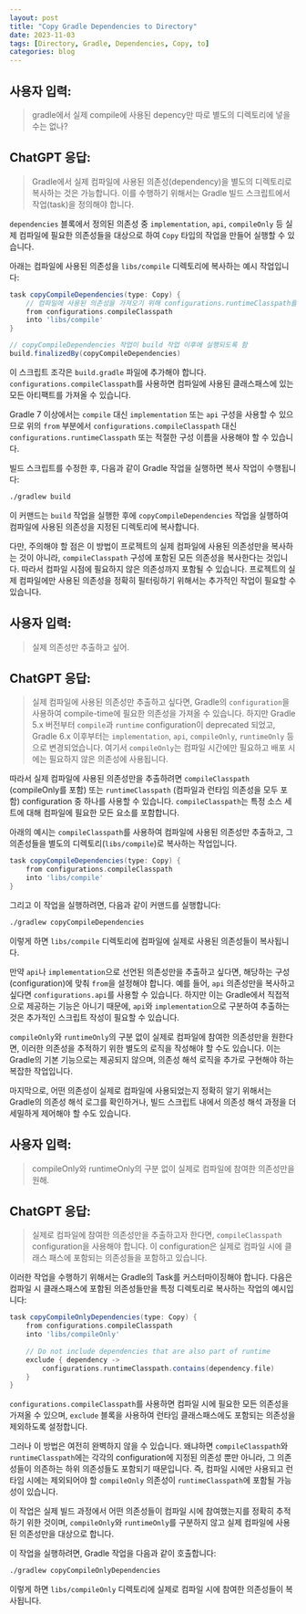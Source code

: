 ```yaml
---
layout: post
title: "Copy Gradle Dependencies to Directory"
date: 2023-11-03
tags: [Directory, Gradle, Dependencies, Copy, to]
categories: blog
---
```


## 사용자 입력:
> gradle에서 실제 compile에 사용된 depency만 따로 별도의 디렉토리에 넣을 수는 없나?

## ChatGPT 응답:
> Gradle에서 실제 컴파일에 사용된 의존성(dependency)을 별도의 디렉토리로 복사하는 것은 가능합니다. 이를 수행하기 위해서는 Gradle 빌드 스크립트에서 작업(task)을 정의해야 합니다.

`dependencies` 블록에서 정의된 의존성 중 `implementation`, `api`, `compileOnly` 등 실제 컴파일에 필요한 의존성들을 대상으로 하여 `Copy` 타입의 작업을 만들어 실행할 수 있습니다.

아래는 컴파일에 사용된 의존성을 `libs/compile` 디렉토리에 복사하는 예시 작업입니다:

```groovy
task copyCompileDependencies(type: Copy) {
    // 컴파일에 사용된 의존성을 가져오기 위해 configurations.runtimeClasspath를 사용
    from configurations.compileClasspath
    into 'libs/compile'
}

// copyCompileDependencies 작업이 build 작업 이후에 실행되도록 함
build.finalizedBy(copyCompileDependencies)
```

이 스크립트 조각은 `build.gradle` 파일에 추가해야 합니다. `configurations.compileClasspath`를 사용하면 컴파일에 사용된 클래스패스에 있는 모든 아티팩트를 가져올 수 있습니다.

Gradle 7 이상에서는 `compile` 대신 `implementation` 또는 `api` 구성을 사용할 수 있으므로 위의 `from` 부분에서 `configurations.compileClasspath` 대신 `configurations.runtimeClasspath` 또는 적절한 구성 이름을 사용해야 할 수 있습니다.

빌드 스크립트를 수정한 후, 다음과 같이 Gradle 작업을 실행하면 복사 작업이 수행됩니다:

```sh
./gradlew build
```

이 커맨드는 `build` 작업을 실행한 후에 `copyCompileDependencies` 작업을 실행하여 컴파일에 사용된 의존성을 지정된 디렉토리에 복사합니다.

다만, 주의해야 할 점은 이 방법이 프로젝트의 실제 컴파일에 사용된 의존성만을 복사하는 것이 아니라, `compileClasspath` 구성에 포함된 모든 의존성을 복사한다는 것입니다. 따라서 컴파일 시점에 필요하지 않은 의존성까지 포함될 수 있습니다. 프로젝트의 실제 컴파일에만 사용된 의존성을 정확히 필터링하기 위해서는 추가적인 작업이 필요할 수 있습니다.

## 사용자 입력:
> 실제 의존성만 추출하고 싶어.

## ChatGPT 응답:
> 실제 컴파일에 사용된 의존성만 추출하고 싶다면, Gradle의 `configuration`을 사용하여 compile-time에 필요한 의존성을 가져올 수 있습니다. 하지만 Gradle 5.x 버전부터 `compile`과 `runtime` configuration이 deprecated 되었고, Gradle 6.x 이후부터는 `implementation`, `api`, `compileOnly`, `runtimeOnly` 등으로 변경되었습니다. 여기서 `compileOnly`는 컴파일 시간에만 필요하고 배포 시에는 필요하지 않은 의존성에 사용됩니다.

따라서 실제 컴파일에 사용된 의존성만을 추출하려면 `compileClasspath` (compileOnly를 포함) 또는 `runtimeClasspath` (컴파일과 런타임 의존성을 모두 포함) configuration 중 하나를 사용할 수 있습니다. `compileClasspath`는 특정 소스 세트에 대해 컴파일에 필요한 모든 요소를 포함합니다.

아래의 예시는 `compileClasspath`를 사용하여 컴파일에 사용된 의존성만 추출하고, 그 의존성들을 별도의 디렉토리(`libs/compile`)로 복사하는 작업입니다.

```groovy
task copyCompileDependencies(type: Copy) {
    from configurations.compileClasspath
    into 'libs/compile'
}
```

그리고 이 작업을 실행하려면, 다음과 같이 커맨드를 실행합니다:

```sh
./gradlew copyCompileDependencies
```

이렇게 하면 `libs/compile` 디렉토리에 컴파일에 실제로 사용된 의존성들이 복사됩니다.

만약 `api`나 `implementation`으로 선언된 의존성만을 추출하고 싶다면, 해당하는 구성(configuration)에 맞춰 `from`을 설정해야 합니다. 예를 들어, `api` 의존성만을 복사하고 싶다면 `configurations.api`를 사용할 수 있습니다. 하지만 이는 Gradle에서 직접적으로 제공하는 기능은 아니기 때문에, `api`와 `implementation`으로 구분하여 추출하는 것은 추가적인 스크립트 작성이 필요할 수 있습니다.

`compileOnly`와 `runtimeOnly`의 구분 없이 실제로 컴파일에 참여한 의존성만을 원한다면, 이러한 의존성을 추적하기 위한 별도의 로직을 작성해야 할 수도 있습니다. 이는 Gradle의 기본 기능으로는 제공되지 않으며, 의존성 해석 로직을 추가로 구현해야 하는 복잡한 작업입니다.

마지막으로, 어떤 의존성이 실제로 컴파일에 사용되었는지 정확히 알기 위해서는 Gradle의 의존성 해석 로그를 확인하거나, 빌드 스크립트 내에서 의존성 해석 과정을 더 세밀하게 제어해야 할 수도 있습니다.

## 사용자 입력:
> compileOnly와 runtimeOnly의 구분 없이 실제로 컴파일에 참여한 의존성만을 원해.

## ChatGPT 응답:
> 실제로 컴파일에 참여한 의존성만을 추출하고자 한다면, `compileClasspath` configuration을 사용해야 합니다. 이 configuration은 실제로 컴파일 시에 클래스 패스에 포함되는 의존성들을 포함하고 있습니다.

이러한 작업을 수행하기 위해서는 Gradle의 Task를 커스터마이징해야 합니다. 다음은 컴파일 시 클래스패스에 포함된 의존성들만을 특정 디렉토리로 복사하는 작업의 예시입니다:

```groovy
task copyCompileOnlyDependencies(type: Copy) {
    from configurations.compileClasspath
    into 'libs/compileOnly'
    
    // Do not include dependencies that are also part of runtime
    exclude { dependency ->
        configurations.runtimeClasspath.contains(dependency.file)
    }
}
```

`configurations.compileClasspath`를 사용하면 컴파일 시에 필요한 모든 의존성을 가져올 수 있으며, `exclude` 블록을 사용하여 런타임 클래스패스에도 포함되는 의존성을 제외하도록 설정합니다.

그러나 이 방법은 여전히 완벽하지 않을 수 있습니다. 왜냐하면 `compileClasspath`와 `runtimeClasspath`에는 각각의 configuration에 지정된 의존성 뿐만 아니라, 그 의존성들이 의존하는 하위 의존성들도 포함되기 때문입니다. 즉, 컴파일 시에만 사용되고 런타임 시에는 제외되어야 할 `compileOnly` 의존성이 `runtimeClasspath`에 포함될 가능성이 있습니다.

이 작업은 실제 빌드 과정에서 어떤 의존성들이 컴파일 시에 참여했는지를 정확히 추적하기 위한 것이며, `compileOnly`와 `runtimeOnly`를 구분하지 않고 실제 컴파일에 사용된 의존성만을 대상으로 합니다.

이 작업을 실행하려면, Gradle 작업을 다음과 같이 호출합니다:

```sh
./gradlew copyCompileOnlyDependencies
```

이렇게 하면 `libs/compileOnly` 디렉토리에 실제로 컴파일 시에 참여한 의존성들이 복사됩니다.

